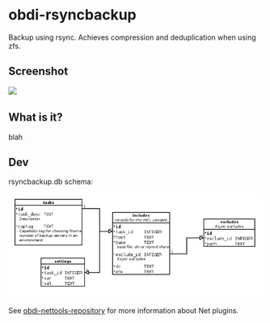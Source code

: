 # obdi-rsyncbackup

Backup using rsync. Achieves compression and deduplication when using zfs.

## Screenshot

![](images/rsyncbackup.png?raw=true)

## What is it?

blah

## Dev

rsyncbackup.db schema:

![](doc/DB_Schema.png?raw=true)

See [obdi-nettools-repository](https://github.com/mclarkson/obdi-net-repository)
for more information about Net plugins.
